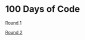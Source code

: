 # 100 Days of Code

[Round 1](https://github.com/jpalvesl/100-days-of-code/blob/master/R1)

[Round 2](https://github.com/jpalvesl/100-days-of-code/blob/master/R2)